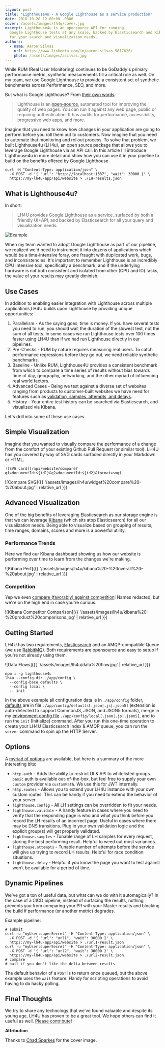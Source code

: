 ```yaml
---
layout: post
title: "Lighthouse4u - A Google Lighthouse as a service production"
date: 2018-10-28 12:00:00 -0800
cover: /assets/images/lh4u/cover.jpg
excerpt: Lighthouse4u is an opensource API for running
  Google Lighthouse tests at any scale, backed by Elasticsearch and Kibana
  for your search and visualization needs.
authors:
  - name: Aaron Silvas
    url: https://www.linkedin.com/in/aaron-silvas-5817626/
    photo: /assets/images/asilvas.jpg
---
```


While RUM (Real User Monitoring) continues to be GoDaddy's primary performance metric, synthetic measurements fill a critical role as well. On my team, we use Google Lighthouse to provide a consistent set of synthetic benchmarks across Performance, SEO, and more.

But what is Google Lighthouse? From [their own words](https://developers.google.com/web/tools/lighthouse/):

> Lighthouse is an [open-source](https://github.com/GoogleChrome/lighthouse),
> automated tool for improving the quality of
> web pages. You can run it against any web page, public or requiring
> authentication. It has audits for performance, accessibility,
> progressive web apps, and more.

Imagine that you need to know how changes in your application are going to perform
before you roll them out to customers. Now imagine that you need to automate that monitoring and rollout process.
To solve that problem, we built Lighthouse4u (LH4u), an open source package that
allows you to leverage Google Lighthouse via an API call. In this article I'll introduce
Lighthouse4u in more detail and show how you can use it in your pipeline to build on the
benefits offered by Google Lighthouse

```
curl -H "Content-Type: application/json" \
  -X POST -d '{ "url": "http://localhost:1337", "wait": 30000 }' \
  https://my-lh4u-app/api/website > ./LH-results.json
```


## What is Lighthouse4u?

In short:

> LH4U provides Google Lighthouse as a service, surfaced by both a friendly UI+API,
> and backed by Elasticsearch for all your query and visualization needs.

![Example](https://github.com/godaddy/lighthouse4u/raw/master/docs/example.gif)

When my team wanted to adopt Google Lighthouse as part of our pipeline, we realized we'd need to instrument it into dozens of applications which would be a time-intensive foray, one fraught with duplicated work, bugs, and inconsistencies.
It's important to remember Lighthouse is an incredibly CPU intensive tool,
specifically a benchmark, and if the underlying hardware is not both consistent
and isolated from other (CPU and IO) tasks, the value of your results may
greatly diminish.


## Use Cases

In addition to enabling easier integration with Lighthouse across multiple applications,LH4U builds upon Lighthouse by providing unique opportunities:

1. Parallelism - As the saying goes, time is money. If you have several tests you need to
   run, you should wait the duration of the slowest test, not the sum
   of all tests. In some cases we run Lighthouse tests over 100 times faster using LH4U
   than if we had run Lighthouse directly in our pipelines.
2. Pre-Checks - RUM by nature requires measuring real users. To catch
   performance regressions before they go out, we need reliable synthetic benchmarks.
3. Baseline - Unlike RUM, Lighthouse4U provides a consistent benchmark from which to compare
   a time series of results without bias towards time of day, geography, networking, and
   the other myriad of influencing real world factors.
4. Advanced Cases - Being we test against a diverse set of websites ranging from products
   to customer-built websites we have need for features such as [validation, samples,
   attempts, and delays](#options).
5. History - Your entire test history can be searched via Elasticsearch, and visualized
   via Kibana.

Let's drill into some of these use cases.


## Simple Visualization

Imagine that you wanted to visually compare the performance of a change from the comfort
of your existing Github Pull Request (or similar tool). LH4U has you covered by way
of SVG cards surfaced directly in your Markdown or HTML.

```
![SVG card](/api/website/compare?q1=documentId:${id1}&q2=documentId:${id2}&format=svg)
```

![Compare SVG]({{ '/assets/images/lh4u/widget%20compare%20-%20about.jpg' | relative_url }})


## Advanced Visualization

One of the big benefits of leveraging Elasticsearch as our storage engine is that
we can leverage [Kibana](https://www.elastic.co/products/kibana) (which
sits atop Elasticsearch) for all our visualization needs. Being able to visualize based
on grouping of results, time ranges, domains, scores and more is a powerful utility.

### Performance Trends

Here we find our Kibana dashboard showing us how our website is performing over
time to learn from the changes we're making.

![Kibana Perf]({{ '/assets/images/lh4u/kibana%20-%20overall%20-%20about.jpg' | relative_url }})

### Competition

Yep we even
[compare (favorably) against competition](https://www.godaddy.com/garage/site-speed-small-business-website-white-paper/)!
Names redacted, but we're on the high end in case you're curious.

![Kibana Competitor Comparison]({{ '/assets/images/lh4u/kibana%20-%20product%20comparisons.jpg' | relative_url }})



## Getting Started

LH4U has two requirements, [Elasticsearch](https://www.elastic.co/downloads/elasticsearch)
and an AMQP-compatible Queue (we use [RabbitMQ](https://www.rabbitmq.com/download.html)).
Both requirements are opensource and easy to setup if you're not already using them.

![Data Flows]({{ '/assets/images/lh4u/data%20flow.jpg' | relative_url }})

```
npm i -g lighthouse4u
lh4u --config-dir ./app/config \
  --config-base defaults \
  --config local \
  -- init
```

In the above example all configuration data is in `./app/config` folder,
[defaults](https://github.com/godaddy/lighthouse4u/blob/master/test/config/defaults.json5)
are in file `./app/config/defaults[.json|.js|.json5]`
(extension is auto-detected to support CommonJS, JSON, and JSON5 formats),
merge in my [environment config file](https://github.com/godaddy/lighthouse4u/blob/master/test/config/COPY.json5)
`./app/config/local[.json|.js|.json5]`, and
to run the `init` (Initialize) command. After you run this one-time operation
to create your LH4U Elasticsearch index & AMQP queue, you can run the `server`
command to spin up the HTTP Server.


## Options

A [myriad of options](https://github.com/godaddy/lighthouse4u#configuration-options)
are available, but here is a summary of the more interesting bits:

* `http.auth` - Adds the ability to restrict UI & API to
  whitelisted groups. `basic` auth is available out-of-the-box, but feel free to supply
  your own `custom` provider via `customPath`. We use this for JWT internally.
* `http.routes` - Allows you to extend your LH4U instance with your own
  custom routes. This can be handy if you need to extend the behavior of your server.
* `lighthouse.config` - All LH settings can be overridden to fit your needs.
* `lighthouse.validate` - A handy feature in cases where you need to verify that
  the responding page is who and what you think before you record the LH results of
  an incorrect page. Useful in cases where there may be DNS transitions. Plug in
  your own validation logic and the explicit group(s) will get properly validated.
* `lighthouse.samples` - Tunable range of LH samples for every request, storing
  the best performing result. Helpful to weed out most variances.
* `lighthouse.attempts` - Tunable number of attempts before the service will give up trying
  to record LH results. Helpful for race condition situations.
* `lighthouse.delay` - Helpful if you know the page you want to test against won't be available
  for a period of time.



## Dynamic Pipelines

We've got a ton of useful data, but what can we do with it automagically? In the
case of a CICD pipeline, instead of surfacing the results, nothing prevents you from
comparing your PR with your Master results and blocking the build if performance
(or another metric) degrades.

Example pipeline:

```
# submit
curl -u "myUser:superSecret" -H "Content-Type: application/json" \
  -X POST -d '{ "url": "url1", "wait": 30000 }' \
  https://my-lh4u-app/api/website > ./url1-result.json
curl -u "myUser:superSecret" -H "Content-Type: application/json" \
  -X POST -d '{ "url": "url2", "wait": 30000 }' \
  https://my-lh4u-app/api/website > ./url2-result.json
# compare
# bail if you don't like the delta between results
```

The default behavior of a `POST` is to return once queued, but the
above example uses the `wait` feature. Handy for scripting operations to
avoid having to do hacky polling.


## Final Thoughts

We try to share any technology that we've found valuable and despite its young age, LH4U
has proven to be a great tool. We hope others can find it useful as well. [Please contribute](https://github.com/godaddy/lighthouse4u)!



**Attribution**

Thanks to [Chad Sparkes](https://www.flickr.com/photos/chad_sparkes/18831807463/in/photolist-uG6Wgz-bmxnMS-88ni5P-o3hVvi-o3uqBq-6yYgBj-91fMRN-4nq35w-nL7xJp-k87ads-o3txKU-dQoBPG-nL6Cbz-8qqt1k-o5no9v-ak59iz-nL7Nsx-8CgM48-nL7xhn-bmxnzm-o3uqL3-SWhTaf-aLGWWz-72U3TJ-2Z5iM4-o3ur7U-FhL1z-2Z5dMP-72Q2XP-o3hZMe-o1xFmJ-2Z57UT-78u8qa-9UBXsC-o3uq89-nL78LL-nL7CFt-2Z9LES-o3hWp2-nL6MXY-8nMXYL-juZm8-o3Ai3B-o5nz9g-bR49Mg-o1xDRu-dw2Wm4-x95bm-uSmzr-yqGfDA)
for the cover image.
